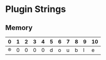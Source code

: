 # Plugin Strings
## Memory
| 0 | 1 | 2 | 3 | 4 | 5 | 6 | 7 | 8 | 9 | 10 |
|---|---|---|---|---|---|---|---|---|---|----|
| ® | 0 | 0 | 0 | 0 | d | o | u | b | l | e  |
